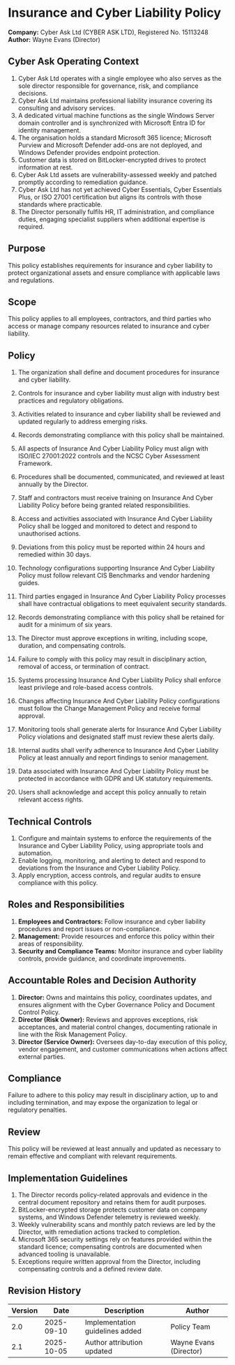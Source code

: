 # Insurance and Cyber Liability Policy

**Company:** Cyber Ask Ltd (CYBER ASK LTD), Registered No. 15113248  
**Author:** Wayne Evans (Director)

## Cyber Ask Operating Context

1. Cyber Ask Ltd operates with a single employee who also serves as the sole director responsible for governance, risk, and compliance decisions.
2. Cyber Ask Ltd maintains professional liability insurance covering its consulting and advisory services.
3. A dedicated virtual machine functions as the single Windows Server domain controller and is synchronized with Microsoft Entra ID for identity management.
4. The organisation holds a standard Microsoft 365 licence; Microsoft Purview and Microsoft Defender add-ons are not deployed, and Windows Defender provides endpoint protection.
5. Customer data is stored on BitLocker-encrypted drives to protect information at rest.
6. Cyber Ask Ltd assets are vulnerability-assessed weekly and patched promptly according to remediation guidance.
7. Cyber Ask Ltd has not yet achieved Cyber Essentials, Cyber Essentials Plus, or ISO 27001 certification but aligns its controls with those standards where practicable.
8. The Director personally fulfils HR, IT administration, and compliance duties, engaging specialist suppliers when additional expertise is required.



## Purpose

This policy establishes requirements for insurance and cyber liability to protect organizational assets and ensure compliance with applicable laws and regulations.

## Scope

This policy applies to all employees, contractors, and third parties who access or manage company resources related to insurance and cyber liability.

## Policy
1. The organization shall define and document procedures for insurance and cyber liability.
2. Controls for insurance and cyber liability must align with industry best practices and regulatory obligations.
3. Activities related to insurance and cyber liability shall be reviewed and updated regularly to address emerging risks.
4. Records demonstrating compliance with this policy shall be maintained.

1. All aspects of Insurance And Cyber Liability Policy must align with ISO/IEC 27001:2022 controls and the NCSC Cyber Assessment Framework.
2. Procedures shall be documented, communicated, and reviewed at least annually by the Director.
3. Staff and contractors must receive training on Insurance And Cyber Liability Policy before being granted related responsibilities.
4. Access and activities associated with Insurance And Cyber Liability Policy shall be logged and monitored to detect and respond to unauthorised actions.
5. Deviations from this policy must be reported within 24 hours and remedied within 30 days.
6. Technology configurations supporting Insurance And Cyber Liability Policy must follow relevant CIS Benchmarks and vendor hardening guides.
7. Third parties engaged in Insurance And Cyber Liability Policy processes shall have contractual obligations to meet equivalent security standards.
8. Records demonstrating compliance with this policy shall be retained for audit for a minimum of six years.
9. The Director must approve exceptions in writing, including scope, duration, and compensating controls.
10. Failure to comply with this policy may result in disciplinary action, removal of access, or termination of contract.

1. Systems processing Insurance And Cyber Liability Policy shall enforce least privilege and role-based access controls.
2. Changes affecting Insurance And Cyber Liability Policy configurations must follow the Change Management Policy and receive formal approval.
3. Monitoring tools shall generate alerts for Insurance And Cyber Liability Policy violations and designated staff must review these alerts daily.
4. Internal audits shall verify adherence to Insurance And Cyber Liability Policy at least annually and report findings to senior management.
5. Data associated with Insurance And Cyber Liability Policy must be protected in accordance with GDPR and UK statutory requirements.
6. Users shall acknowledge and accept this policy annually to retain relevant access rights.

## Technical Controls

1. Configure and maintain systems to enforce the requirements of the Insurance and Cyber Liability Policy, using appropriate tools and automation.
2. Enable logging, monitoring, and alerting to detect and respond to deviations from the Insurance and Cyber Liability Policy.
3. Apply encryption, access controls, and regular audits to ensure compliance with this policy.

## Roles and Responsibilities

1. **Employees and Contractors:** Follow insurance and cyber liability procedures and report issues or non-compliance.
2. **Management:** Provide resources and enforce this policy within their areas of responsibility.
3. **Security and Compliance Teams:** Monitor insurance and cyber liability controls, provide guidance, and coordinate improvements.

## Accountable Roles and Decision Authority

1. **Director:** Owns and maintains this policy, coordinates updates, and ensures alignment with the Cyber Governance Policy and Document Control Policy.
2. **Director (Risk Owner):** Reviews and approves exceptions, risk acceptances, and material control changes, documenting rationale in line with the Risk Management Policy.
3. **Director (Service Owner):** Oversees day-to-day execution of this policy, vendor engagement, and customer communications when actions affect external parties.


## Compliance

Failure to adhere to this policy may result in disciplinary action, up to and including termination, and may expose the organization to legal or regulatory penalties.

## Review

This policy will be reviewed at least annually and updated as necessary to remain effective and compliant with relevant requirements.

## Implementation Guidelines
1. The Director records policy-related approvals and evidence in the central document repository and retains them for audit purposes.
2. BitLocker-encrypted storage protects customer data on company systems, and Windows Defender telemetry is reviewed weekly.
3. Weekly vulnerability scans and monthly patch reviews are led by the Director, with remediation actions tracked to completion.
4. Microsoft 365 security settings rely on features provided within the standard licence; compensating controls are documented when advanced tooling is unavailable.
5. Exceptions require written approval from the Director, including compensating controls and a defined review date.


## Revision History

| Version | Date | Description | Author |
| ------- | ---------- | ----------------------- | ------ |
| 2.0     | 2025-09-10 | Implementation guidelines added | Policy Team |
| 2.1     | 2025-10-05 | Author attribution updated | Wayne Evans (Director) |

